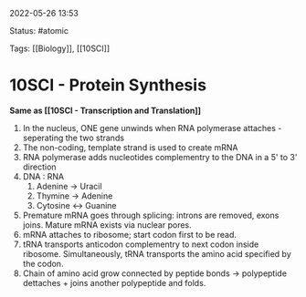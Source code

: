 2022-05-26 13:53

Status: #atomic

Tags: [[Biology]], [[10SCI]]

# 10SCI - Protein Synthesis
**Same as [[10SCI - Transcription and Translation]]**
1. In the nucleus, ONE gene unwinds when RNA polymerase attaches - seperating the two strands
2. The non-coding, template strand is used to create mRNA
3. RNA polymerase adds nucleotides complementry to the DNA in a 5' to 3' direction
4. DNA : RNA
	1. Adenine -> Uracil
	2. Thymine -> Adenine
	3. Cytosine <-> Guanine
5. Premature mRNA goes through splicing: introns are removed, exons joins. Mature mRNA exists via nuclear pores.
6. mRNA attaches to ribosome; start codon first to be read.
7. tRNA transports anticodon complementry to next codon inside ribosome. Simultaneously, tRNA transports the amino acid specified by the codon.
8. Chain of amino acid grow connected by peptide bonds -> polypeptide dettaches + joins another polypeptide and folds.